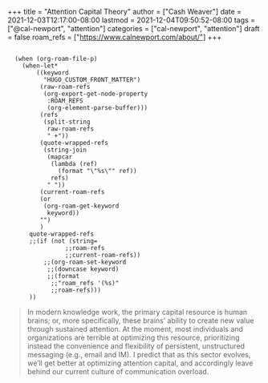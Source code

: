 +++
title = "Attention Capital Theory"
author = ["Cash Weaver"]
date = 2021-12-03T12:17:00-08:00
lastmod = 2021-12-04T09:50:52-08:00
tags = ["@cal-newport", "attention"]
categories = ["cal-newport", "attention"]
draft = false
roam_refs = ["https://www.calnewport.com/about/"]
+++

```emacs-lisp

  (when (org-roam-file-p)
    (when-let*
        ((keyword
          "HUGO_CUSTOM_FRONT_MATTER")
         (raw-roam-refs
          (org-export-get-node-property
           :ROAM_REFS
           (org-element-parse-buffer)))
         (refs
          (split-string
           raw-roam-refs
           " +"))
         (quote-wrapped-refs
          (string-join
           (mapcar
            (lambda (ref)
              (format "\"%s\"" ref))
            refs)
           " "))
         (current-roam-refs
         (or
          (org-roam-get-keyword
           keyword))
         "")
         )
      quote-wrapped-refs
      ;;(if (not (string=
                ;;roam-refs
                ;;current-roam-refs))
          ;;(org-roam-set-keyword
           ;;(downcase keyword)
           ;;(format
            ;;"roam_refs '(%s)"
            ;;roam-refs)))
      ))
```

> In modern knowledge work, the primary capital resource is human brains; or, more specifically, these brains’ ability to create new value through sustained attention. At the moment, most individuals and organizations are terrible at optimizing this resource, prioritizing instead the convenience and flexibility of persistent, unstructured messaging (e.g.,  email and IM). I predict that as this sector evolves, we’ll get better at optimizing attention capital, and accordingly leave behind our current culture of communication overload.
